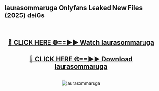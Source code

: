 <h2>laurasommaruga Onlyfans Leaked New Files (2025) dei6s</h2>
<br>
<div align="center">
<h2><a href="https://mediafiles.top/laurasommaruga&ref=git" rel="nofollow">🔴 CLICK HERE 🌐==►► Watch laurasommaruga</a></h2>
<h2><a href="https://mediafiles.top/laurasommaruga&ref=git" rel="nofollow">🔴 CLICK HERE 🌐==►► Download laurasommaruga</a></h2>
<br>
<a href="https://mediafiles.top/laurasommaruga&ref=git" rel="nofollow" data-target="animated-image.originalLink"><img src="https://i.ibb.co.com/xMMVF88/686577567.gif" alt="laurasommaruga" style="max-width: 100%; display: inline-block;" data-target="animated-image.originalImage"></a>
</div>
<br>
<br>